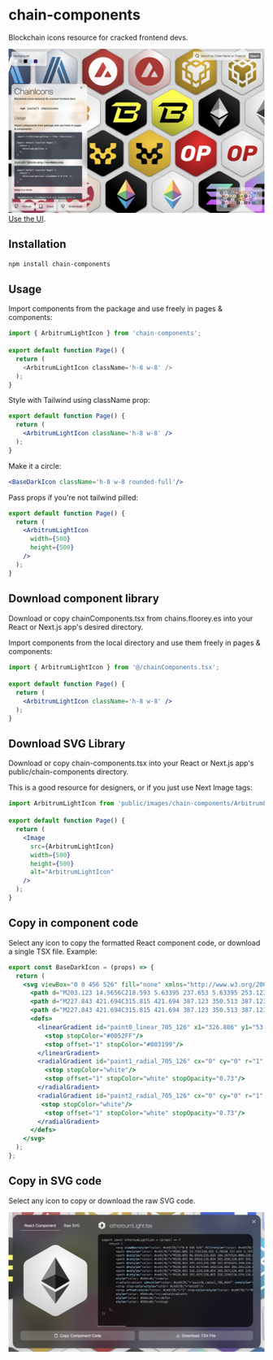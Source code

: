 # chain-components

Blockchain icons resource for cracked frontend devs.

![ui screenshot](/public/images/screenshot.png)
[Use the UI](https://chains.floorey.es).

## Installation

```sh
npm install chain-components
```

## Usage

Import components from the package and use freely in pages & components:
```js
import { ArbitrumLightIcon } from 'chain-components';

export default function Page() {
  return (
    <ArbitrumLightIcon className='h-8 w-8' />
  );
}
```

Style with Tailwind using className prop:

```jsx
export default function Page() {
  return (
    <ArbitrumLightIcon className='h-8 w-8' />
  );
}
```

Make it a circle:

```jsx
<BaseDarkIcon className='h-8 w-8 rounded-full'/>
```
Pass props if you're not tailwind pilled:


```jsx
export default function Page() {
  return (
    <ArbitrumLightIcon
      width={500}
      height={500}
    />
  );
}
```

## Download component library

Download or copy chainComponents.tsx from chains.floorey.es into your React or Next.js app's desired directory. 

Import components from the local directory and use them freely in pages & components:

```jsx
import { ArbitrumLightIcon } from '@/chainComponents.tsx';

export default function Page() {
  return (
    <ArbitrumLightIcon className='h-8 w-8' />
  );
}
```

## Download SVG Library

Download or copy chain-components.tsx into your React or Next.js app's public/chain-components directory. 

This is a good resource for designers, or if you just use Next Image tags:

```jsx
import ArbitrumLightIcon from 'public/images/chain-components/ArbitrumLightIcon';

export default function Page() {
  return (
    <Image
      src={ArbitrumLightIcon}
      width={500}
      height={500}
      alt="ArbitrumLightIcon"
    />
  );
}
```

## Copy in component code

Select any icon to copy the formatted React component code, or download a single TSX file. Example:

```jsx
export const BaseDarkIcon = (props) => {
  return (
    <svg viewBox="0 0 456 526" fill="none" xmlns="http://www.w3.org/2000/svg" {...props}>
      <path d="M203.123 14.5656C218.593 5.63395 237.653 5.63395 253.123 14.5656L430.52 116.985C445.99 125.917 455.52 142.423 455.52 160.287V365.131C455.52 382.995 445.989 399.502 430.519 408.433L253.122 510.846C237.653 519.777 218.594 519.777 203.125 510.846L25.728 408.433C10.2573 399.502 0.726807 382.995 0.726807 365.131V160.287C0.726807 142.423 10.2568 125.917 25.7268 116.985L203.123 14.5656Z" fill="url(#paint0_linear_705_126)"/>
      <path d="M227.843 421.694C315.815 421.694 387.123 350.513 387.123 262.694C387.123 174.875 315.815 103.694 227.843 103.694C144.388 103.694 75.9285 167.778 69.1233 249.326H279.652V276.063H69.1233C75.9285 357.611 144.388 421.694 227.843 421.694Z" fill="url(#paint1_radial_705_126)"/>
      <path d="M227.843 421.694C315.815 421.694 387.123 350.513 387.123 262.694C387.123 174.875 315.815 103.694 227.843 103.694C144.388 103.694 75.9285 167.778 69.1233 249.326H279.652V276.063H69.1233C75.9285 357.611 144.388 421.694 227.843 421.694Z" fill="url(#paint2_radial_705_126)"/>
      <defs>
        <linearGradient id="paint0_linear_705_126" x1="326.886" y1="53.8995" x2="28.0167" y2="628.41" gradientUnits="userSpaceOnUse">
          <stop stopColor="#0052FF"/>
          <stop offset="1" stopColor="#003199"/>
        </linearGradient>
        <radialGradient id="paint1_radial_705_126" cx="0" cy="0" r="1" gradientUnits="userSpaceOnUse" gradientTransform="translate(316.319 164.909) rotate(121.405) scale(300.86)">
          <stop stopColor="white"/>
          <stop offset="1" stopColor="white" stopOpacity="0.73"/>
        </radialGradient>
        <radialGradient id="paint2_radial_705_126" cx="0" cy="0" r="1" gradientUnits="userSpaceOnUse" gradientTransform="translate(316.319 164.909) rotate(121.405) scale(300.86)">
         <stop stopColor="white"/>
          <stop offset="1" stopColor="white" stopOpacity="0.73"/>
        </radialGradient>
      </defs>
    </svg>
  );
};
```

## Copy in SVG code

Select any icon to copy or download the raw SVG code.

![ui screenshot](/public/images/screenshot2.png)






